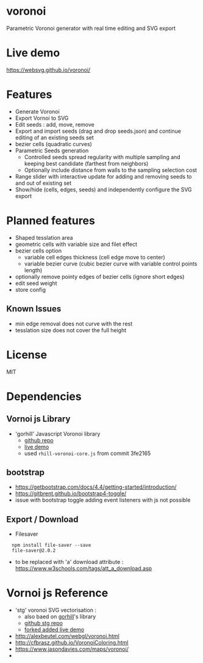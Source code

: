 # voronoi
Parametric Voronoi generator with real time editing and SVG export

# Live demo
https://websvg.github.io/voronoi/

# Features
* Generate Voronoi
* Export Vornoi to SVG
* Edit seeds : add, move, remove
* Export and import seeds (drag and drop seeds.json) and continue editing of an existing seeds set
* bezier cells (quadratic curves)
* Parametric Seeds generation
  * Controlled seeds spread regularity with multiple sampling and keeping best candidate (farthest from neighbors)
  * Optionally include distance from walls to the sampling selection cost
* Range slider with interactive update for adding and removing seeds to and out of existing set
* Show/hide (cells, edges, seeds) and independently configure the SVG export

# Planned features
* Shaped tesslation area
* geometric cells with variable size and filet effect
* bezier cells option
  * variable cell edges thickness (cell edge move to center)
  * variable bezier curve (cubic bezier curve with variable control points length)
* optionally remove pointy edges of bezier cells (ignore short edges)
* edit seed weight
* store config

## Known Issues
* min edge removal does not curve with the rest
* tesslation size does not cover the full height

# License
MIT

# Dependencies

## Vornoi js Library

* 'gorhill' Javascript Voronoi library
  * [github repo](https://github.com/gorhill/Javascript-Voronoi)
  * [live demo](http://www.raymondhill.net/voronoi/rhill-voronoi.html)
  * used `rhill-voronoi-core.js` from commit 3fe2165

## bootstrap
* https://getbootstrap.com/docs/4.4/getting-started/introduction/
* https://gitbrent.github.io/bootstrap4-toggle/
* issue with bootstrap toggle adding event listeners with js not possible

## Export / Download
* Filesaver

```
  npm install file-saver --save
  file-saver@2.0.2
```
* to be replaced with 'a' download attribute : https://www.w3schools.com/tags/att_a_download.asp

# Vornoi js Reference

* 'stg' voronoi SVG vectorisation : 
  * also baed on [gorhill](https://github.com/gorhill/Javascript-Voronoi)'s library
  * [github stg repo](https://github.com/stg/SVoronoiG)
  * [forked added live demo](https://websvg.github.io/svg_voronoi_gen/)
* http://alexbeutel.com/webgl/voronoi.html
* http://cfbrasz.github.io/VoronoiColoring.html
* https://www.jasondavies.com/maps/voronoi/
* 